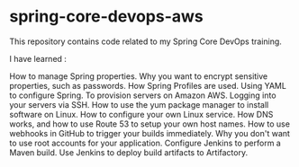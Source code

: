 # spring-core-devops-aws

This repository contains code related to my Spring Core DevOps training.

I have learned : 

How to manage Spring properties.
Why you want to encrypt sensitive properties, such as passwords.
How Spring Profiles are used.
Using YAML to configure Spring.
To provision servers on Amazon AWS.
Logging into your servers via SSH. 
How to use the yum package manager to install software on Linux.
How to configure your own Linux service.
How DNS works, and how to use Route 53 to setup your own host names.
How to use webhooks in GitHub to trigger your builds immediately.
Why you don't want to use root accounts for your application.
Configure Jenkins to perform a Maven build.
Use Jenkins to deploy build artifacts to Artifactory.
